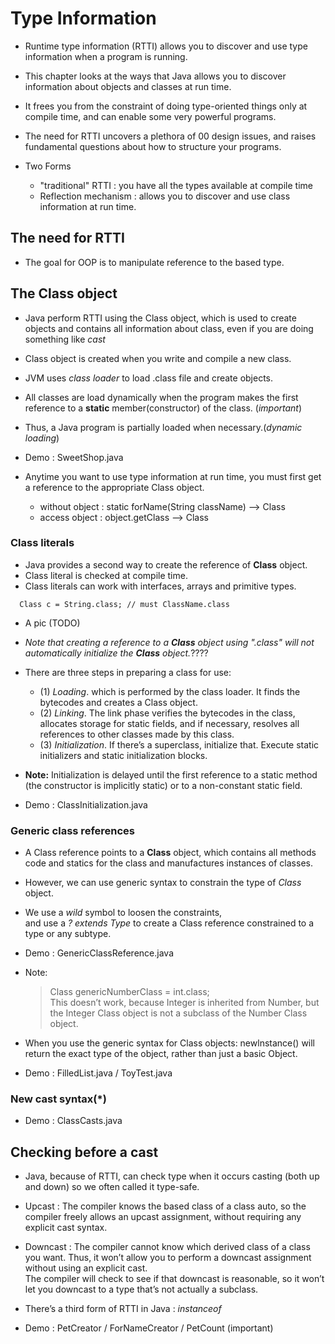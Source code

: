 # Type Information

- Runtime type information (RTTI) allows you to discover and 
    use type information when a program is running.

- This chapter looks at the ways that Java allows you to discover 
  information about objects and classes at run time.
- It frees you from the constraint of doing type-oriented things 
  only at compile time, and can enable some very powerful programs. 
- The need for RTTI uncovers a plethora of 00 design issues, 
  and raises fundamental questions about how to structure your programs. 
- Two Forms
    - "traditional" RTTI : you have all the types available at compile time
    - Reflection mechanism : allows you to discover and use class information at run time.

## The need for RTTI

- The goal for OOP is to manipulate reference to the based type.

## The Class object

- Java perform RTTI using the Class object, which is used to create objects
    and contains all information about class, even if you are doing something like _cast_
- Class object is created when you write and compile a new class.
- JVM uses _class loader_ to load .class file and create objects.
- All classes are load dynamically when the program makes the first reference 
    to a __static__ member(constructor) of the class. (_important_)
- Thus, a Java program is partially loaded when necessary.(_dynamic loading_)
- Demo : SweetShop.java

- Anytime you want to use type information at run time, 
  you must first get a reference to the appropriate Class object.
    - without object : static forName(String className) --> Class
    - access object : object.getClass --> Class

### Class literals

- Java provides a second way to create the reference of __Class__ object.
- Class literal is checked at compile time.
- Class literals can work with interfaces, arrays and primitive types.
```
  Class c = String.class; // must ClassName.class
```
- A pic (TODO)
- _Note that creating a reference to a __Class__ object using ".class" 
    will not automatically initialize the __Class__ object._????
- There are three steps in preparing a class for use:
    - (1) _Loading_. which is performed by the class loader. 
         It finds the bytecodes and creates a Class object.
    - (2) _Linking_. The link phase verifies the bytecodes in the class, 
        allocates storage for static fields, and if necessary, 
        resolves all references to other classes made by this class.
    - (3) _Initialization_. If there’s a superclass, initialize that. 
        Execute static initializers and static initialization blocks.
- __Note:__ Initialization is delayed until the first reference to a static method 
        (the constructor is implicitly static) or to a non-constant static field.

- Demo : ClassInitialization.java

### Generic class references

- A Class reference points to a __Class__ object, which contains all methods code 
  and statics for the class and manufactures instances of classes.
- However, we can use generic syntax to constrain the type of _Class_ object.
- We use a _wild_ symbol to loosen the constraints,  
  and use a _? extends Type_ to create a Class reference constrained to 
    a type or any subtype.

- Demo : GenericClassReference.java

- Note: 
    > Class<Number> genericNumberClass = int.class;  
    This doesn’t work, because Integer is inherited from Number,
    but the Integer Class object is not a subclass of the Number Class object.

- When you use the generic syntax for Class objects: newlnstance() 
  will return the exact type of the object, rather than just a basic Object.
- Demo : FilledList.java / ToyTest.java

### New cast syntax(*)

- Demo : ClassCasts.java

## Checking before a cast

- Java, because of RTTI, can check type when it occurs casting (both up and down) 
    so we often called it type-safe.
- Upcast : The compiler knows the based class of a class auto, 
   so the compiler freely allows an upcast assignment, without requiring any explicit cast syntax.
- Downcast : The compiler cannot know which derived class of a class you want.
   Thus, it won’t allow you to perform a downcast assignment without using an explicit cast.  
    The compiler will check to see if that downcast is reasonable, 
    so it won’t let you downcast to a type that’s not actually a subclass.

- There’s a third form of RTTI in Java : _instanceof_
- Demo : PetCreator / ForNameCreator / PetCount (important)

